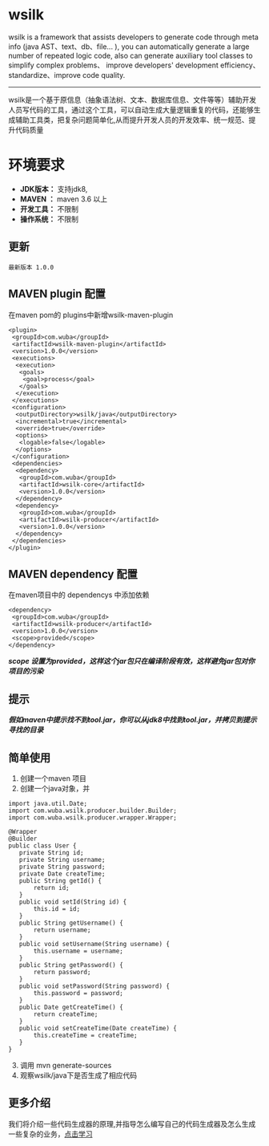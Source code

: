 # wsilk

wsilk is a framework that assists developers to generate code through meta info (java AST、text、db、file... ), you can automatically generate a large number of repeated logic code, also can  generate auxiliary tool classes to simplify complex problems、 improve developers' development efficiency、 standardize、improve code quality.

---
 wsilk是一个基于原信息（抽象语法树、文本、数据库信息、文件等等）辅助开发人员写代码的工具，通过这个工具，可以自动生成大量逻辑重复的代码，还能够生成辅助工具类，把复杂问题简单化,从而提升开发人员的开发效率、统一规范、提升代码质量


# 环境要求
- **JDK版本：**  支持jdk8, 
- **MAVEN ：**  maven 3.6 以上
- **开发工具：** 不限制
- **操作系统：** 不限制
  

## 更新

    最新版本 1.0.0

## MAVEN plugin 配置
 在maven pom的 plugins中新增wsilk-maven-plugin
```
<plugin>
 <groupId>com.wuba</groupId>
 <artifactId>wsilk-maven-plugin</artifactId>
 <version>1.0.0</version>
 <executions>
  <execution>
   <goals>
    <goal>process</goal>
   </goals>
  </execution>
 </executions>
 <configuration>
  <outputDirectory>wsilk/java</outputDirectory>
  <incremental>true</incremental>
  <override>true</override>
  <options>
   <logable>false</logable>
  </options>
 </configuration>
 <dependencies>
  <dependency>
   <groupId>com.wuba</groupId>
   <artifactId>wsilk-core</artifactId>
   <version>1.0.0</version>
  </dependency>
  <dependency>
   <groupId>com.wuba</groupId>
   <artifactId>wsilk-producer</artifactId>
   <version>1.0.0</version>
  </dependency>
 </dependencies>
</plugin>
```

## MAVEN dependency 配置
在maven项目中的 dependencys 中添加依赖
```
<dependency>
 <groupId>com.wuba</groupId>
 <artifactId>wsilk-producer</artifactId>
 <version>1.0.0</version>
 <scope>provided</scope>
</dependency>

```
***scope 设置为provided，这样这个jar包只在编译阶段有效，这样避免jar包对你项目的污染***

## 提示
***假如maven中提示找不到tool.jar，你可以从jdk8中找到tool.jar，并拷贝到提示寻找的目录***

## 简单使用

 1. 创建一个maven 项目
 2. 创建一个java对象，并
 ```
import java.util.Date;
import com.wuba.wsilk.producer.builder.Builder;
import com.wuba.wsilk.producer.wrapper.Wrapper;

@Wrapper
@Builder
public class User {
	private String id;
	private String username;
	private String password;
	private Date createTime;
	public String getId() {
		return id;
	}
	public void setId(String id) {
		this.id = id;
	}
	public String getUsername() {
		return username;
	}
	public void setUsername(String username) {
		this.username = username;
	}
	public String getPassword() {
		return password;
	}
	public void setPassword(String password) {
		this.password = password;
	}
	public Date getCreateTime() {
		return createTime;
	}
	public void setCreateTime(Date createTime) {
		this.createTime = createTime;
	}
}
```
 3. 调用  mvn generate-sources
 4. 观察wsilk/java下是否生成了相应代码
 
## 更多介绍
   我们将介绍一些代码生成器的原理,并指导怎么编写自己的代码生成器及怎么生成一些复杂的业务，[点击学习][1]


  [1]: https://github.com/wuba/wsilk/wiki
